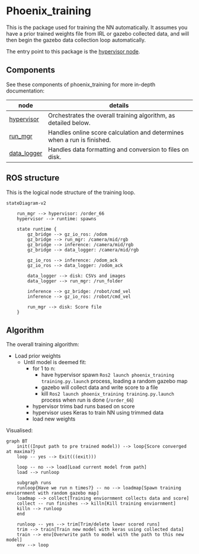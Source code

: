 # Phoenix_training

This is the package used for training the NN automatically. It assumes you have a prior trained weights file from IRL or
gazebo collected data,
and will then begin the gazebo data collection loop automatically.

The entry point to this package is the [hypervisor node](hypervisor.md).

## Components

See these components of phoenix_training for more in-depth documentation:

| node                          | details                                                                 |
|-------------------------------|-------------------------------------------------------------------------|
| [hypervisor](hypervisor.md)   | Orchestrates the overall training algorithm, as detailed below.         |
| [run_mgr](run_mgr.md)         | Handles online score calculation and determines when a run is finished. |
| [data_logger](data_logger.md) | Handles data formatting and conversion to files on disk.                |


## ROS structure

This is the logical node structure of the training loop.

```mermaid
stateDiagram-v2

    run_mgr --> hypervisor: /order_66
    hypervisor --> runtime: spawns

    state runtime {
        gz_bridge --> gz_io_ros: /odom
        gz_bridge --> run_mgr: /camera/mid/rgb
        gz_bridge --> inference: /camera/mid/rgb
        gz_bridge --> data_logger: /camera/mid/rgb

        gz_io_ros --> inference: /odom_ack
        gz_io_ros --> data_logger: /odom_ack
        
        data_logger --> disk: CSVs and images
        data_logger --> run_mgr: /run_folder

        inference --> gz_bridge: /robot/cmd_vel
        inference --> gz_io_ros: /robot/cmd_vel

        run_mgr --> disk: Score file
    }
```

## Algorithm

The overall training algorithm:

- Load prior weights
    - Until model is deemed fit:
        - for 1 to n:
            - have hypervisor spawn `Ros2 launch phoenix_training training.py.launch` process, loading a random gazebo map
            - gazebo will collect data and write score to a file
            - kill `Ros2 launch phoenix_training training.py.launch` process when run is done (`/order_66`)
        - hypervisor trims bad runs based on score
        - hypervisor uses Keras to train NN using trimmed data
        - load new weights

Visualised:

```mermaid
graph BT
    init((Input path to pre trained model)) --> loop{Score converged at maxima?}
    loop -- yes --> Exit(((exit)))

    loop -- no --> load[Load current model from path]
    load --> runloop

    subgraph runs
    runloop{Have we run n times?} -- no --> loadmap[Spawn training enviornment with random gazebo map]
    loadmap --> collect[Training enviornment collects data and score]
    collect -- run finishes --> killn[Kill training enviornment]
    killn --> runloop 
    end

    runloop -- yes --> trim[Trim/delete lower scored runs]
    trim --> train[Train new model with keras using collected data]
    train --> env[Overwrite path to model with the path to this new model]
    env --> loop
```
